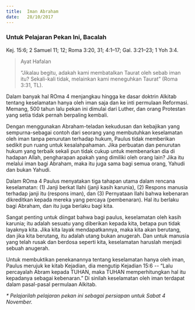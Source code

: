 ```yaml
---
title:  Iman Abraham
date:   28/10/2017
---
```


### Untuk Pelajaran Pekan Ini, Bacalah
Kej. 15:6; 2 Samuel 11; 12; Roma 3:20, 31; 4:1–17; Gal. 3:21–23; 1 Yoh 3:4.

> <p>Ayat Hafalan</p>
> “Jikalau begitu, adakah kami membatalkan Taurat oleh sebab iman itu? Sekali-kali tidak, melainkan kami meneguhkan Taurat” (Roma 3:31, TL).

Dalam banyak hal ROma 4 menjangkau hingga ke dasar doktrin Alkitab tentang keselamatan hanya oleh iman saja dan ke inti permulaan Reformasi. Memang, 500 tahun lalu pekan ini dimulai dari Luther, dan orang Protestan yang setia tidak pernah berpaling kembali.

Dengan menggunakan Abraham-teladan kekudusan dan kebajikan yang sempurna-sebagai contoh dari seorang yang membutuhkan keselamatan oleh iman tanpa penurutan terhadap hukum, Paulus tidak memberikan sedikit pun ruang untuk kesalahpahaman. Jika perbuatan dan penurutan hukum yang terbaik sekali pun tidak cukup untuk membenarkan dia di hadapan Allah, pengharapan apakah yang dimiliki oleh orang lain? Jika itu melalui iman bagi Abraham, maka itu juga sama bagi semua orang, Yahudi dan bukan Yahudi.

Dalam ROma 4 Paulus menyatakan tiga tahapan utama dalam rencana keselamatan: (1) Janji berkat Ilahi (janji kasih karunia), (2) Respons manusia terhadap janji itu (respons iman), dan (3) Pernyataan Ilahi bahwa kebenaran dikreditkan kepada mereka yang percaya (pembenaran). Hal itu berlaku bagi Abraham, dan itu juga berlaku bagi kita.

Sangat penting untuk diingat bahwa bagi paulus, keselamatan oleh kasih karunia; itu adalah sesuatu yang diberikan kepada kita, betapa pun tidak layaknya kita. Jika kita layak mendapatkannya, maka kita akan berutang, dan jika kita berutang, itu adalah utang bukan anugerah. Dan untuk manusia yang telah rusak dan berdosa seperti kita, keselamatan haruslah menjadi sebuah anugerah.

Untuk membuktikan penekanannya tentang keselamatan hanya oleh iman, Paulus merujuk ke kitab Kejadian, dia mengutip Kejadian 15:6 -- “Lalu percayalah Abram kepada TUHAN, maka TUHAN memperhitungkan hal itu kepadanya sebagai kebenaran.” Di sinilah keselamatan oleh iman terdapat dalam pasal-pasal permulaan Alkitab.

_* Pelajarilah pelajaran pekan ini sebagai persiapan untuk Sabat 4 November._